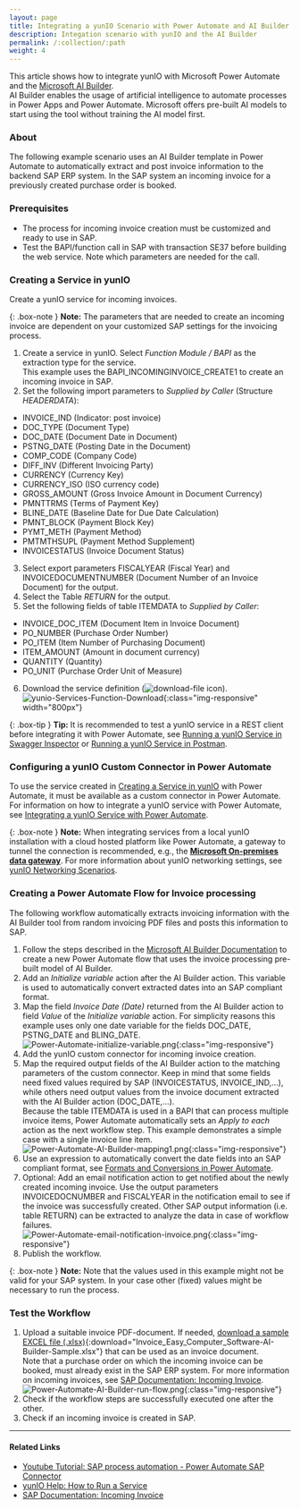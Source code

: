 ```yaml
---
layout: page
title: Integrating a yunIO Scenario with Power Automate and AI Builder
description: Integation scenario with yunIO and the AI Builder
permalink: /:collection/:path
weight: 4
---
```


This article shows how to integrate yunIO with Microsoft Power Automate and the [Microsoft AI Builder](https://docs.microsoft.com/en-gb/ai-builder/overview).<br>
AI Builder enables the usage of artificial intelligence to automate processes in Power Apps and Power Automate.
Microsoft offers pre-built AI models to start using the tool without training the AI model first.

### About
The following example scenario uses an AI Builder template in Power Automate to automatically extract and post invoice information to the backend SAP ERP system. 
In the SAP system an incoming invoice for a previously created purchase order is booked.
 
### Prerequisites
- The process for incoming invoice creation must be customized and ready to use in SAP.  
- Test the BAPI/function call in SAP with transaction SE37 before building the web service. Note which parameters are needed for the call.

### Creating a Service in yunIO

Create a yunIO service for incoming invoices.<br>

{: .box-note }
**Note:** The parameters that are needed to create an incoming invoice are dependent on your customized SAP settings for the invoicing process.

1. Create a service in yunIO. Select *Function Module / BAPI* as the extraction type for the service. <br>
This example uses the BAPI_INCOMINGINVOICE_CREATE1 to create an incoming invoice in SAP. 
2. Set the following import parameters to *Supplied by Caller* (Structure *HEADERDATA*):<br>
- INVOICE_IND (Indicator: post invoice)<br>
- DOC_TYPE (Document Type)<br>
- DOC_DATE (Document Date in Document)	<br>
- PSTNG_DATE (Posting Date in the Document)<br>
- COMP_CODE	(Company Code)<br>
- DIFF_INV (Different Invoicing Party)<br>
- CURRENCY (Currency Key)<br>
- CURRENCY_ISO (ISO currency code)<br>
- GROSS_AMOUNT (Gross Invoice Amount in Document Currency)<br>
- PMNTTRMS (Terms of Payment Key)<br>
- BLINE_DATE (Baseline Date for Due Date Calculation)<br>
- PMNT_BLOCK (Payment Block Key)<br>
- PYMT_METH	(Payment Method)<br>
- PMTMTHSUPL (Payment Method Supplement)<br>
- INVOICESTATUS	(Invoice Document Status)<br>
3. Select export parameters FISCALYEAR (Fiscal Year) and INVOICEDOCUMENTNUMBER (Document Number of an Invoice Document) for the output.  
4. Select the Table *RETURN* for the output.
5. Set the following fields of table ITEMDATA to *Supplied by Caller*:<br>
- INVOICE_DOC_ITEM (Document Item in Invoice Document)<br>
- PO_NUMBER (Purchase Order Number)<br>
- PO_ITEM (Item Number of Purchasing Document)<br>
- ITEM_AMOUNT (Amount in document currency)<br>
- QUANTITY (Quantity)<br>
- PO_UNIT (Purchase Order Unit of Measure)	<br>
6. Download the service definition (![download-file](/img/contents/yunio/download.png) icon).<br>
![yunio-Services-Function-Download](/img/contents/yunio/yunio-run-services-function-download-invoices.png){:class="img-responsive" width="800px"}

{: .box-tip }
**Tip:** It is recommended to test a yunIO service in a REST client before integrating it with Power Automate, see [Running a yunIO Service in Swagger Inspector](https://kb.theobald-software.com/yunio/running-a-yunio-service-in-swagger-inspector) or [Running a yunIO Service in Postman](https://kb.theobald-software.com/yunio/running-a-yunio-service-in-postman). 


### Configuring a yunIO Custom Connector in Power Automate

To use the service created in [Creating a Service in yunIO](#creating-a-service-in-yunio) with Power Automate, it must be available as a custom connector in Power Automate. 
For information on how to integrate a yunIO service with Power Automate, see [Integrating a yunIO Service with Power Automate](https://kb.theobald-software.com/yunio/integrating-a-yunio-service-with-power-automate).

{: .box-note }
**Note:** When integrating services from a local yunIO installation with a cloud hosted platform like Power Automate, a gateway to tunnel the connection is recommended, e.g., the [**Microsoft On-premises data gateway**](https://docs.microsoft.com/en-us/data-integration/gateway/).
For more information about yunIO networking settings, see [yunIO Networking Scenarios](https://kb.theobald-software.com/yunio/networking).

### Creating a Power Automate Flow for Invoice processing

The following workflow automatically extracts invoicing information with the AI Builder tool from random invoicing PDF files and posts this information to SAP.

1. Follow the steps described in the [Microsoft AI Builder Documentation](https://docs.microsoft.com/en-gb/ai-builder/flow-invoice-processing) to create a new Power Automate flow that uses the invoice processing pre-built model of AI Builder.
2. Add an *Initialize variable* action after the AI Builder action. 
This variable is used to automatically convert extracted dates into an SAP compliant format. 
3. Map the field *Invoice Date (Date)* returned from the AI Builder action to field *Value* of the *Initialize variable* action.
For simplicity reasons this example uses only one date variable for the fields DOC_DATE, PSTNG_DATE and BLING_DATE. <br>
![Power-Automate-initialize-variable.png](/img/contents/yunio/yunio-power-automate-initialize-variable.png){:class="img-responsive"}
4. Add the yunIO custom connector for incoming invoice creation.
5. Map the required output fields of the AI Builder action to the matching parameters of the custom connector. 
Keep in mind that some fields need fixed values required by SAP (INVOICESTATUS, INVOICE_IND,...), while others need output values from the invoice document extracted with the AI Builder action (DOC_DATE,...).<br>
Because the table ITEMDATA is used in a BAPI that can process multiple invoice items, Power Automate automatically sets an *Apply to each* action as the next workflow step. 
This example demonstrates a simple case with a single invoice line item. 
![Power-Automate-AI-Builder-mapping1.png](/img/contents/yunio/yunio-power-automate-ai-builder-mapping1.png){:class="img-responsive"}
6. Use an expression to automatically convert the date fields into an SAP compliant format, see [Formats and Conversions in Power Automate](./conversion-in-power-automate). 
7. Optional: Add an email notification action to get notified about the newly created incoming invoice.
Use the output parameters INVOICEDOCNUMBER and FISCALYEAR in the notification email to see if the invoice was successfully created.
Other SAP output information (i.e. table RETURN) can be extracted to analyze the data in case of workflow failures. <br>
![Power-Automate-email-notification-invoice.png](/img/contents/yunio/yunio-power-automate-notification-invoice.png){:class="img-responsive"}
8. Publish the workflow.

{: .box-note }
**Note:** Note that the values used in this example might not be valid for your SAP system. 
In your case other (fixed) values might be necessary to run the process.  

### Test the Workflow

1. Upload a suitable invoice PDF-document. 
If needed, [download a sample EXCEL file (.xlsx)](/files/yunio/Invoice_Easy_Computer_Software-AI-Builder-Sample.xlsx){:download="Invoice_Easy_Computer_Software-AI-Builder-Sample.xlsx"} that can be used as an invoice document.<br>
Note that a purchase order on which the incoming invoice can be booked, must already exist in the SAP ERP system. 
For more information on incoming invoices, see [SAP Documentation: Incoming Invoice](https://help.sap.com/docs/SAP_ERP/ffc393c91a904eb5b0bec93aa34e42d8/dc6eb6531de6b64ce10000000a174cb4.html?version=6.02.latest&locale=en-US).<br>
![Power-Automate-AI-Builder-run-flow.png](/img/contents/yunio/yunio-ai-builder-run-flow.png){:class="img-responsive"}
2. Check if the workflow steps are successfully executed one after the other.<br>
3. Check if an incoming invoice is created in SAP. <br>

******

#### Related Links
- [Youtube Tutorial: SAP process automation - Power Automate SAP Connector](https://www.youtube.com/watch?v=k_yL8Bphfus)
- [yunIO Help: How to Run a Service](https://help.theobald-software.com/en/yunio#how-to-run-a-service)
- [SAP Documentation: Incoming Invoice](https://help.sap.com/docs/SAP_ERP/ffc393c91a904eb5b0bec93aa34e42d8/dc6eb6531de6b64ce10000000a174cb4.html?version=6.02.latest&locale=en-US)
